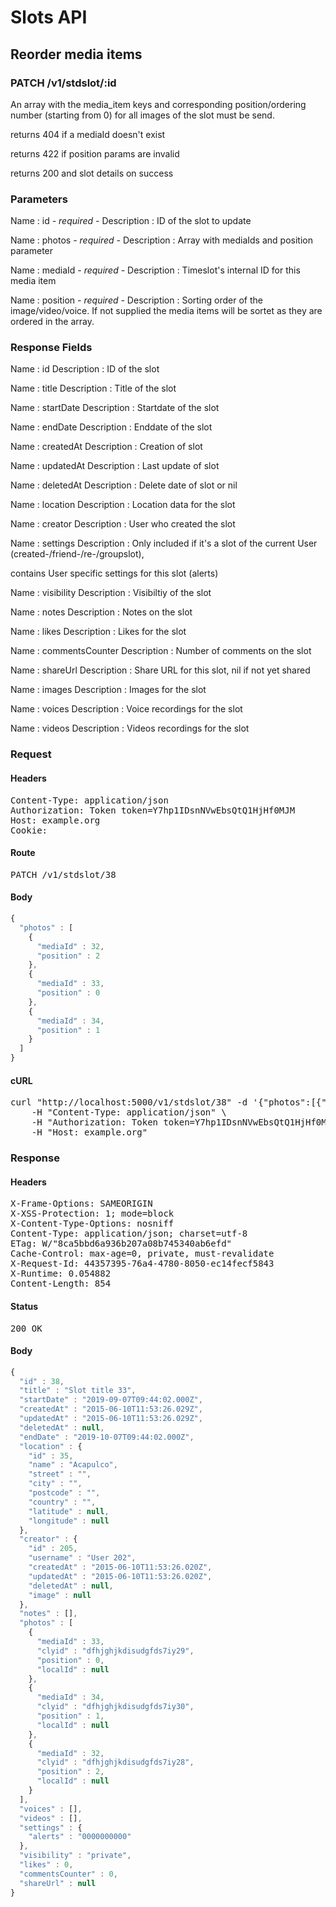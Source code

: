 # Slots API

## Reorder media items

### PATCH /v1/stdslot/:id

An array with the media_item keys and corresponding position/ordering number (starting from 0) for all images of the slot must be send.

returns 404 if a mediaId doesn&#39;t exist

returns 422 if position params are invalid

returns 200 and slot details on success

### Parameters

Name : id *- required -*
Description : ID of the slot to update

Name : photos *- required -*
Description : Array with mediaIds and position parameter

Name : mediaId *- required -*
Description : Timeslot&#39;s internal ID for this media item

Name : position *- required -*
Description : Sorting order of the image/video/voice. If not supplied the media items will be sortet as they are ordered in the array.


### Response Fields

Name : id
Description : ID of the slot

Name : title
Description : Title of the slot

Name : startDate
Description : Startdate of the slot

Name : endDate
Description : Enddate of the slot

Name : createdAt
Description : Creation of slot

Name : updatedAt
Description : Last update of slot

Name : deletedAt
Description : Delete date of slot or nil

Name : location
Description : Location data for the slot

Name : creator
Description : User who created the slot

Name : settings
Description : Only included if it&#39;s a slot of the current User (created-/friend-/re-/groupslot),

contains User specific settings for this slot (alerts)

Name : visibility
Description : Visibiltiy of the slot

Name : notes
Description : Notes on the slot

Name : likes
Description : Likes for the slot

Name : commentsCounter
Description : Number of comments on the slot

Name : shareUrl
Description : Share URL for this slot, nil if not yet shared

Name : images
Description : Images for the slot

Name : voices
Description : Voice recordings for the slot

Name : videos
Description : Videos recordings for the slot

### Request

#### Headers

<pre>Content-Type: application/json
Authorization: Token token=Y7hp1IDsnNVwEbsQtQ1HjHf0MJM
Host: example.org
Cookie: </pre>

#### Route

<pre>PATCH /v1/stdslot/38</pre>

#### Body
```javascript
{
  "photos" : [
    {
      "mediaId" : 32,
      "position" : 2
    },
    {
      "mediaId" : 33,
      "position" : 0
    },
    {
      "mediaId" : 34,
      "position" : 1
    }
  ]
}
```


#### cURL

<pre class="request">curl &quot;http://localhost:5000/v1/stdslot/38&quot; -d &#39;{&quot;photos&quot;:[{&quot;mediaId&quot;:32,&quot;position&quot;:2},{&quot;mediaId&quot;:33,&quot;position&quot;:0},{&quot;mediaId&quot;:34,&quot;position&quot;:1}]}&#39; -X PATCH \
	-H &quot;Content-Type: application/json&quot; \
	-H &quot;Authorization: Token token=Y7hp1IDsnNVwEbsQtQ1HjHf0MJM&quot; \
	-H &quot;Host: example.org&quot;</pre>

### Response

#### Headers

<pre>X-Frame-Options: SAMEORIGIN
X-XSS-Protection: 1; mode=block
X-Content-Type-Options: nosniff
Content-Type: application/json; charset=utf-8
ETag: W/&quot;8ca5bbd6a936b207a08b745340ab6efd&quot;
Cache-Control: max-age=0, private, must-revalidate
X-Request-Id: 44357395-76a4-4780-8050-ec14fecf5843
X-Runtime: 0.054882
Content-Length: 854</pre>

#### Status

<pre>200 OK</pre>

#### Body

```javascript
{
  "id" : 38,
  "title" : "Slot title 33",
  "startDate" : "2019-09-07T09:44:02.000Z",
  "createdAt" : "2015-06-10T11:53:26.029Z",
  "updatedAt" : "2015-06-10T11:53:26.029Z",
  "deletedAt" : null,
  "endDate" : "2019-10-07T09:44:02.000Z",
  "location" : {
    "id" : 35,
    "name" : "Acapulco",
    "street" : "",
    "city" : "",
    "postcode" : "",
    "country" : "",
    "latitude" : null,
    "longitude" : null
  },
  "creator" : {
    "id" : 205,
    "username" : "User 202",
    "createdAt" : "2015-06-10T11:53:26.020Z",
    "updatedAt" : "2015-06-10T11:53:26.020Z",
    "deletedAt" : null,
    "image" : null
  },
  "notes" : [],
  "photos" : [
    {
      "mediaId" : 33,
      "clyid" : "dfhjghjkdisudgfds7iy29",
      "position" : 0,
      "localId" : null
    },
    {
      "mediaId" : 34,
      "clyid" : "dfhjghjkdisudgfds7iy30",
      "position" : 1,
      "localId" : null
    },
    {
      "mediaId" : 32,
      "clyid" : "dfhjghjkdisudgfds7iy28",
      "position" : 2,
      "localId" : null
    }
  ],
  "voices" : [],
  "videos" : [],
  "settings" : {
    "alerts" : "0000000000"
  },
  "visibility" : "private",
  "likes" : 0,
  "commentsCounter" : 0,
  "shareUrl" : null
}
```
